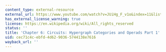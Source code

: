 ```yaml
---
content_type: external-resource
external_url: https://www.youtube.com/watch?v=JUiHg_F_v1o&index=11&list=PLhgq-BqyZ7i5lOqOqqRiS0U5SwTmPpHQ5
has_external_license_warning: true
license: https://en.wikipedia.org/wiki/All_rights_reserved
status: ''
title: 'Chapter 6: Circuits: Hypergraph Categories and Operads Part 1'
uid: cec71c4c-ebfd-4d62-9036-5744138e7616
wayback_url: ''
---
```

